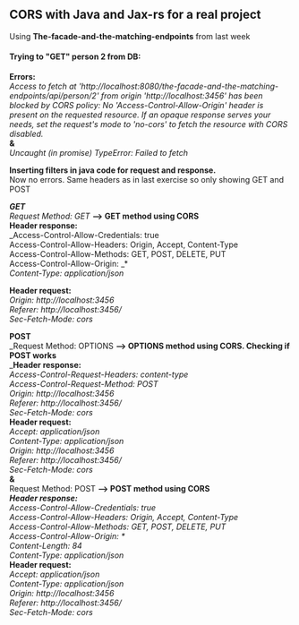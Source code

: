 ## CORS with Java and Jax-rs for a real project  

Using **The-facade-and-the-matching-endpoints** from last week

#### Trying to "GET" person 2 from DB:
**Errors:**  
_Access to fetch at 'http://localhost:8080/the-facade-and-the-matching-endpoints/api/person/2' from origin 'http://localhost:3456' has been blocked by CORS policy: No 'Access-Control-Allow-Origin' header is present on the requested resource. If an opaque response serves your needs, set the request's mode to 'no-cors' to fetch the resource with CORS disabled._  
**&**  
_Uncaught (in promise) TypeError: Failed to fetch_  

**Inserting filters in java code for request and response.**  
Now no errors. Same headers as in last exercise so only showing GET and POST  

_**GET**_  
_Request Method: GET_ **-->  GET method using CORS**  
**Header response:**  
_Access-Control-Allow-Credentials: true  
Access-Control-Allow-Headers: Origin, Accept, Content-Type  
Access-Control-Allow-Methods: GET, POST, DELETE, PUT  
Access-Control-Allow-Origin: _*  
_Content-Type: application/json_  
 
**Header request:**  
_Origin: http://localhost:3456  
Referer: http://localhost:3456/  
Sec-Fetch-Mode: cors_  


**POST**  
_Request Method: OPTIONS **-->  OPTIONS method using CORS. Checking if POST works**  
_**Header response:**  
_Access-Control-Request-Headers: content-type  
Access-Control-Request-Method: POST  
Origin: http://localhost:3456  
Referer: http://localhost:3456/  
Sec-Fetch-Mode: cors_  
**Header request:**  
_Accept: application/json  
Content-Type: application/json  
Origin: http://localhost:3456  
Referer: http://localhost:3456/  
Sec-Fetch-Mode: cors_  
**&**  
Request Method: POST **-->  POST method using CORS**  
_**Header response:**  
Access-Control-Allow-Credentials: true  
Access-Control-Allow-Headers: Origin, Accept, Content-Type  
Access-Control-Allow-Methods: GET, POST, DELETE, PUT  
Access-Control-Allow-Origin: *  
Content-Length: 84  
Content-Type: application/json_  
**Header request:**  
_Accept: application/json  
Content-Type: application/json  
Origin: http://localhost:3456  
Referer: http://localhost:3456/  
Sec-Fetch-Mode: cors_  



